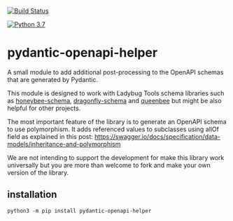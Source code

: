 [![Build Status](https://travis-ci.com/ladybug-tools/pydantic-openapi-helper.svg?branch=master)](https://travis-ci.com/ladybug-tools/pydantic-openapi-helper)

[![Python 3.7](https://img.shields.io/badge/python-3.7-blue.svg)](https://www.python.org/downloads/release/python-370/)

# pydantic-openapi-helper

A small module to add additional post-processing to the OpenAPI schemas that are generated
by Pydantic.

This module is designed to work with Ladybug Tools schema libraries such as
[honeybee-schema](https://github.com/ladybug-tools/honeybee-schema/),
[dragonfly-schema](https://github.com/ladybug-tools/dragonfly-schema/) and
[queenbee](https://github.com/ladybug-tools/queenbee/) but might be also helpful for
other projects.

The most important feature of the library is to generate an OpenAPI schema to use
polymorphism. It adds referenced values to subclasses using allOf field as explained in
this post: https://swagger.io/docs/specification/data-models/inheritance-and-polymorphism

We are not intending to support the development for make this library work universally
but you are more than welcome to fork and make your own version of the library.


## installation

`python3 -m pip install pydantic-openapi-helper`
